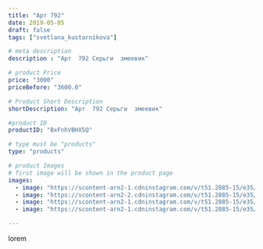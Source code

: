 ```yaml
---
title: "Арт 792"
date: 2019-05-05
draft: false
tags: ["svetlana_kustarnikova"]

# meta description
description : "Арт  792 Серьги  змеевик"

# product Price
price: "3000"
priceBefore: "3600.0"

# Product Short Description
shortDescription: "Арт  792 Серьги  змеевик"

#product ID
productID: "BxFnhVBHX5Q"

# type must be "products"
type: "products"

# product Images
# first image will be shown in the product page
images:
  - image: "https://scontent-arn2-1.cdninstagram.com/v/t51.2885-15/e35/57552108_293280134950706_8778259949965428671_n.jpg?se=7&tp=1&_nc_ht=scontent-arn2-1.cdninstagram.com&_nc_cat=102&_nc_ohc=vkAxXmzeBSAAX_Z2HGQ&ccb=7-4&oh=8919df4b68d48ae02128856d289ab93f&oe=6081E741&ig_cache_key=MjAzNzIwODIwOTQ3MjUwOTA2Nw%3D%3D.2-ccb7-4"
  - image: "https://scontent-arn2-2.cdninstagram.com/v/t51.2885-15/e35/59694419_1227673984067124_5094321185529179784_n.jpg?se=7&tp=1&_nc_ht=scontent-arn2-2.cdninstagram.com&_nc_cat=100&_nc_ohc=dS2m5q42wxwAX_lweM-&ccb=7-4&oh=ad32e098ab9aa0065eb8f109cba79493&oe=60834BA5&ig_cache_key=MjAzNzIwODIwOTQ2NDE2MDcxNw%3D%3D.2-ccb7-4"
  - image: "https://scontent-arn2-1.cdninstagram.com/v/t51.2885-15/e35/58978624_1096292253905531_5907279742808525535_n.jpg?se=7&tp=1&_nc_ht=scontent-arn2-1.cdninstagram.com&_nc_cat=111&_nc_ohc=ofyqHzLRa3kAX9vKYYl&ccb=7-4&oh=94e6a8771717e0b04abedf0be72911b1&oe=6084C975&ig_cache_key=MjAzNzIwODIwOTQ1NTYxNDQ4Mg%3D%3D.2-ccb7-4"
  - image: "https://scontent-arn2-1.cdninstagram.com/v/t51.2885-15/e35/57358345_423478368209584_6645780894842103386_n.jpg?se=7&tp=1&_nc_ht=scontent-arn2-1.cdninstagram.com&_nc_cat=104&_nc_ohc=YID3ACfPK8IAX95uyG4&ccb=7-4&oh=97243d3df14856808f4afda0ef39cef2&oe=6083CC07&ig_cache_key=MjAzNzIwODIwOTQ4MDg5MDkyMQ%3D%3D.2-ccb7-4"

---
```

lorem
